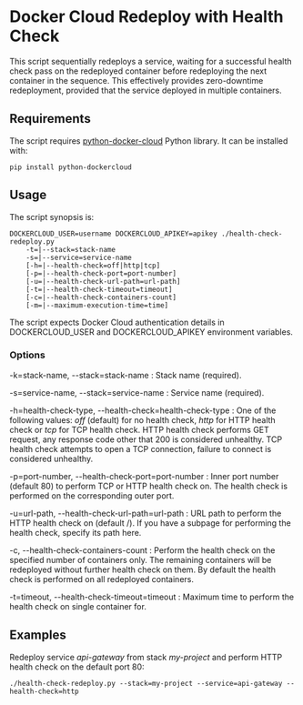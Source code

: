 # Docker Cloud Redeploy with Health Check

This script sequentially redeploys a service, waiting for a successful health check pass on
the redeployed container before redeploying the next container in the sequence. This
effectively provides zero-downtime redeployment, provided that the service deployed in
multiple containers.

## Requirements

The script requires [python-docker-cloud]() Python library. It can be installed with:

    pip install python-dockercloud

## Usage

The script synopsis is:

```
DOCKERCLOUD_USER=username DOCKERCLOUD_APIKEY=apikey ./health-check-redeploy.py
    -t=|--stack=stack-name
    -s=|--service=service-name
    [-h=|--health-check=off|http|tcp]
    [-p=|--health-check-port=port-number]
    [-u=|--health-check-url-path=url-path]
    [-t=|--health-check-timeout=timeout]
    [-c=|--health-check-containers-count]
    [-m=|--maximum-execution-time=time]
```

The script expects Docker Cloud authentication details in DOCKERCLOUD_USER and
DOCKERCLOUD_APIKEY environment variables.

### Options

-k=stack-name, --stack=stack-name
: Stack name (required).

-s=service-name, --stack=service-name
: Service name (required).

-h=health-check-type, --health-check=health-check-type
: One of the following values: *off* (default) for no health check, *http* for
HTTP health check or *tcp* for TCP health check. HTTP health check performs GET
request, any response code other that 200 is considered unhealthy. TCP health check
attempts to open a TCP connection, failure to connect is considered unhealthy. 

-p=port-number, --health-check-port=port-number
: Inner port number (default 80) to perform TCP or HTTP health check on. The health check is
performed on the corresponding outer port.

-u=url-path, --health-check-url-path=url-path
: URL path to perform the HTTP health check on (default /). If you have a subpage for performing
the health check, specify its path here.

-c, --health-check-containers-count
: Perform the health check on the specified number of containers only. The remaining containers
will be redeployed without further health check on them. By default the health check is performed
on all redeployed containers.

-t=timeout, --health-check-timeout=timeout
: Maximum time to perform the health check on single container for.
 
## Examples

Redeploy service *api-gateway* from stack *my-project* and perform HTTP health check
on the default port 80:

    ./health-check-redeploy.py --stack=my-project --service=api-gateway --health-check=http

